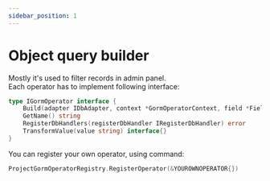 ```yaml
---
sidebar_position: 1
---
```


# Object query builder

Mostly it's used to filter records in admin panel.  
Each operator has to implement following interface:
```go
type IGormOperator interface {
	Build(adapter IDbAdapter, context *GormOperatorContext, field *Field, value interface{}, forSearching bool) *GormOperatorContext
	GetName() string
	RegisterDbHandlers(registerDbHandler IRegisterDbHandler) error
	TransformValue(value string) interface{}
}
```
You can register your own operator, using command:
```go
ProjectGormOperatorRegistry.RegisterOperator(&YOUROWNOPERATOR{})
```
